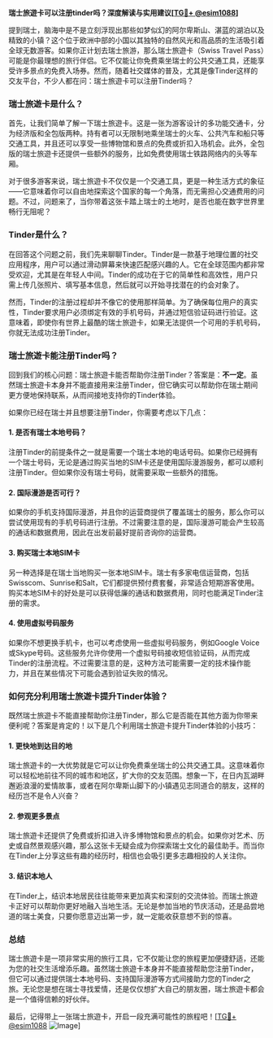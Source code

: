 **瑞士旅遊卡可以注册tinder吗？深度解读与实用建议[[TG💪+ @esim1088](https://t.me/s/esim1088)]**

提到瑞士，脑海中是不是立刻浮现出那些如梦似幻的阿尔卑斯山、湛蓝的湖泊以及精致的小镇？这个位于欧洲中部的小国以其独特的自然风光和高品质的生活吸引着全球无数游客。如果你正计划去瑞士旅游，那么瑞士旅遊卡（Swiss Travel Pass）可能是你最理想的旅行伴侣。它不仅能让你免费乘坐瑞士的公共交通工具，还能享受许多景点的免费入场券。然而，随着社交媒体的普及，尤其是像Tinder这样的交友平台，不少人都在问：瑞士旅遊卡可以注册Tinder吗？

### 瑞士旅遊卡是什么？

首先，让我们简单了解一下瑞士旅遊卡。这是一张为游客设计的多功能交通卡，分为经济版和全包版两种。持有者可以无限制地乘坐瑞士的火车、公共汽车和船只等交通工具，并且还可以享受一些博物馆和景点的免费或折扣入场机会。此外，全包版的瑞士旅遊卡还提供一些额外的服务，比如免费使用瑞士铁路网络内的头等车厢。

对于很多游客来说，瑞士旅遊卡不仅仅是一个交通工具，更是一种生活方式的象征——它意味着你可以自由地探索这个国家的每一个角落，而无需担心交通费用的问题。不过，问题来了，当你带着这张卡踏上瑞士的土地时，是否也能在数字世界里畅行无阻呢？

### Tinder是什么？

在回答这个问题之前，我们先来聊聊Tinder。Tinder是一款基于地理位置的社交应用程序，用户可以通过滑动屏幕来快速匹配感兴趣的人。它在全球范围内都非常受欢迎，尤其是在年轻人中间。Tinder的成功在于它的简单性和高效性，用户只需上传几张照片、填写基本信息，然后就可以开始寻找潜在的约会对象了。

然而，Tinder的注册过程却并不像它的使用那样简单。为了确保每位用户的真实性，Tinder要求用户必须绑定有效的手机号码，并通过短信验证码进行验证。这意味着，即使你有世界上最酷的瑞士旅遊卡，如果无法提供一个可用的手机号码，你就无法成功注册Tinder。

### 瑞士旅遊卡能注册Tinder吗？

回到我们的核心问题：瑞士旅遊卡能否帮助你注册Tinder？答案是：**不一定**。虽然瑞士旅遊卡本身并不能直接用来注册Tinder，但它确实可以帮助你在瑞士期间更方便地保持联系，从而间接地支持你的Tinder体验。

如果你已经在瑞士并且想要注册Tinder，你需要考虑以下几点：

#### 1. 是否有瑞士本地号码？
注册Tinder的前提条件之一就是需要一个瑞士本地的电话号码。如果你已经拥有一个瑞士号码，无论是通过购买当地的SIM卡还是使用国际漫游服务，都可以顺利注册Tinder。但如果你没有瑞士号码，就需要采取一些额外的措施。

#### 2. 国际漫游是否可行？
如果你的手机支持国际漫游，并且你的运营商提供了覆盖瑞士的服务，那么你可以尝试使用现有的手机号码进行注册。不过需要注意的是，国际漫游可能会产生较高的通话和数据费用，因此在出发前最好提前咨询你的运营商。

#### 3. 购买瑞士本地SIM卡
另一种选择是在瑞士当地购买一张本地SIM卡。瑞士有多家电信运营商，包括Swisscom、Sunrise和Salt，它们都提供预付费套餐，非常适合短期游客使用。购买本地SIM卡的好处是可以获得低廉的通话和数据费用，同时也能满足Tinder注册的需求。

#### 4. 使用虚拟号码服务
如果你不想更换手机卡，也可以考虑使用一些虚拟号码服务，例如Google Voice或Skype号码。这些服务允许你使用一个虚拟号码接收短信验证码，从而完成Tinder的注册流程。不过需要注意的是，这种方法可能需要一定的技术操作能力，并且在某些情况下可能会遇到验证失败的情况。

### 如何充分利用瑞士旅遊卡提升Tinder体验？

既然瑞士旅遊卡不能直接帮助你注册Tinder，那么它是否能在其他方面为你带来便利呢？答案是肯定的！以下是几个利用瑞士旅遊卡提升Tinder体验的小技巧：

#### 1. 更快地到达目的地
瑞士旅遊卡的一大优势就是它可以让你免费乘坐瑞士的公共交通工具。这意味着你可以轻松地前往不同的城市和地区，扩大你的交友范围。想象一下，在日内瓦湖畔邂逅浪漫的爱情故事，或者在阿尔卑斯山脚下的小镇遇见志同道合的朋友，这样的经历岂不是令人兴奋？

#### 2. 参观更多景点
瑞士旅遊卡还提供了免费或折扣进入许多博物馆和景点的机会。如果你对艺术、历史或自然景观感兴趣，那么这张卡无疑会成为你探索瑞士文化的最佳助手。而当你在Tinder上分享这些有趣的经历时，相信也会吸引更多志趣相投的人关注你。

#### 3. 结识本地人
在Tinder上，结识本地居民往往能带来更加真实和深刻的交流体验。而瑞士旅遊卡正好可以帮助你更好地融入当地生活。无论是参加当地的节庆活动，还是品尝地道的瑞士美食，只要你愿意迈出第一步，就一定能收获意想不到的惊喜。

### 总结

瑞士旅遊卡是一项非常实用的旅行工具，它不仅能让您的旅程更加便捷舒适，还能为您的社交生活增添乐趣。虽然瑞士旅遊卡本身并不能直接帮助您注册Tinder，但它可以通过提供瑞士本地号码、支持国际漫游等方式间接助力您的Tinder之旅。无论您是想在瑞士寻找爱情，还是仅仅想扩大自己的朋友圈，瑞士旅遊卡都会是一个值得信赖的好伙伴。

最后，记得带上一张瑞士旅遊卡，开启一段充满可能性的旅程吧！[[TG💪+ @esim1088](https://t.me/s/esim1088) ![Image](https://i.postimg.cc/4NQfJmqS/Snipaste-2025-05-13-00-14-12.png)]